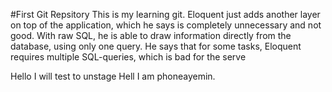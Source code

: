 #First Git Repsitory
This is my learning git.
Eloquent just adds another layer on top of the application, which he says is completely unnecessary and not good.
With raw SQL, he is able to draw information directly from the database, using only one query. He says that for some tasks, Eloquent requires multiple SQL-queries, which is bad for the serve

Hello I will test to unstage
Hell I am phoneayemin.
